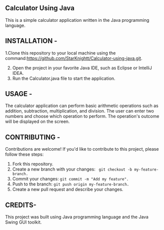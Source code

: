 ## Calculator Using Java
This is a simple calculator application written in the Java programming language.

## INSTALLATION -

1.Clone this repository to your local machine using the command:https://github.com/StarKnightt/Calculator-using-java.git. 

2. Open the project in your favorite Java IDE, such as Eclipse or IntelliJ IDEA.
3. Run the Calculator.java file to start the application.

## USAGE -

The calculator application can perform basic arithmetic operations such as addition, subtraction, multiplication, and division. The user can enter two numbers and choose which operation to perform. The operation's outcome will be displayed on the screen.


## CONTRIBUTING -

Contributions are welcome! If you'd like to contribute to this project, please follow these steps:

1. Fork this repository. 
2. Create a new branch with your changes: ` git checkout -b my-feature-branch.`
3. Commit your changes: `git commit -m "Add my feature".`
4. Push to the branch: `git push origin my-feature-branch.`
5. Create a new pull request and describe your changes.

## CREDITS- 

This project was built using Java programming language and the Java Swing GUI toolkit.
